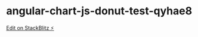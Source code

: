 # angular-chart-js-donut-test-qyhae8

[Edit on StackBlitz ⚡️](https://stackblitz.com/edit/angular-chart-js-donut-test-qyhae8)